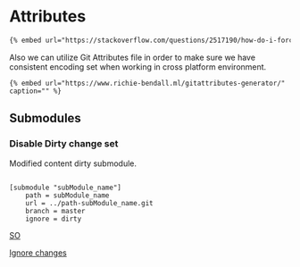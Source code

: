 # Attributes

```html
{% embed url="https://stackoverflow.com/questions/2517190/how-do-i-force-git-to-use-lf-instead-of-crlf-under-windows\#13154031" caption="Excellent thread in terms of proper standards." %}
```

Also we can utilize Git Attributes file in order to make sure we have consistent encoding set when working in cross platform environment.
```
{% embed url="https://www.richie-bendall.ml/gitattributes-generator/" caption="" %}
```

## Submodules

### Disable Dirty change set
Modified content dirty submodule.

```config

[submodule "subModule_name"]
	path = subModule_name
	url = ../path-subModule_name.git
	branch = master
	ignore = dirty

```

[SO](https://stackoverflow.com/questions/3240881/git-can-i-suppress-listing-of-modified-content-dirty-submodule-entries-in-sta)

[Ignore changes](https://medicineyeh.wordpress.com/2015/07/15/how-to-ignore-changes-in-git-submodules/)